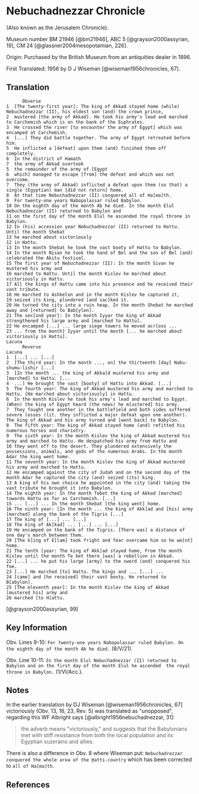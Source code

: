 # Nebuchadnezzar Chronicle

(Also known as the Jerusalem Chronicle).

Museum number BM 21946 [@bm21946], ABC 5 [@grayson2000assyrian, 19], CM 24 [@glassner2004mesopotamian, 226].

Origin: Purchased by the British Museum from an antiquities dealer in 1896.

First Translated: 1956 by D J Wiseman [@wiseman1956chronicles, 67].

## Translation
```
      Obverse
1  [The twenty-first year]: The king of Akkad stayed home (while) Nebuchadnezzar (II), his eldest son (and) the crown prince,
2  mustered [the army of Akkad]. He took his army's lead and marched to Carchemish which is on the bank of the Euphrates.
3  He crossed the river [to encounter the army of Egypt] which was encamped at Carchemish.
4  [...] They did battle together. The army of Egypt retreated before him.
5  He inflicted a [defeat] upon them (and) finished them off completely.
6  In the district of Hamath
7  the army of Akkad overtook
5  the remainder of the army of [Egypt
6  which] managed to escape [from] the defeat and which was not overcome.
7  They (the army of Akkad) inflicted a defeat upon them (so that) a single (Egyptian) man [did not return] home.
8  At that time Nebuchadnezzar (II) conquered all of Ha[ma]th.
9  For twenty-one years Nabopolassar ruled Babylon.
10 On the eighth day of the month Ab he died. In the month Elul Nebuchadnezzar (II) returned to Babylon and
11 on the first day of the month Elul he ascended the royal throne in Babylon.
12 In (his) accession year Nebuchadnezzar (II) returned to Hattu. Until the month Shebat
13 he marched about victoriously
12 in Hattu.
13 In the month Shebat he took the vast booty of Hattu to Babylon.
14 In the month Nisan he took the hand of Bel and the son of Bel (and) celebrated the Akitu festival.
15 The first year of Nebuchadnezzar (II): In the month Sivan he mustered his army and
16 marched to Hattu. Until the month Kislev he marched about victoriously in Hattu.
17 All the kings of Hattu came into his presence and he received their vast tribute.
18 He marched to Ashkelon and in the month Kislev he captured it,
19 seized its king, plundered [and sac]ked it.
20 He turned the city into a ruin heap. In the month Shebat he marched away and [returned] to Bab[ylon].
21 The sec[ond year]: In the month Iyyar the king of Akkad strengthened his large army and [marched to Hattu].
22 He encamped [...] ... large siege towers he moved acr[oss ...
23 ... from the month] Iyyar until the month [... he marched about victoriously in Hattu].
Lacuna
      Reverse
Lacuna
1  [...] ... [...]
2  [The third year: In the month ..., on] the thirteenth [day] Nabu-shumu-lishir [...]
3  [In the month ... the king of Akka]d mustered his army and [marched] to Hattu. [...
4  ...] He brought the vast [booty] of Hattu into Akkad. [...]
5  The fourth year: The king of Akkad mustered his army and marched to Hattu. [He marched about victoriously] in Hattu.
6  In the month Kislev he took his army's lead and marched to Egypt. (When) the king of Egypt heard (the news) he m[ustered] his army.
7  They fought one another in the battlefield and both sides suffered severe losses (lit. they inflicted a major defeat upon one another). The king of Akkad and his army turned and [went back] to Babylon.
8  The fifth year: The king of Akkad stayed home (and) refitted his numerous horses and chariotry.
9  The sixth year: In the month Kislev the king of Akkad mustered his army and marched to Hattu. He despatched his army from Hattu and
10 they went off to the desert. They plundered extensively the possessions, animals, and gods of the numerous Arabs. In the month Adar the king went home.
11 The seventh year: In the month Kislev the king of Akkad mustered his army and marched to Hattu.
12 He encamped against the city of Judah and on the second day of the month Adar he captured the city (and) seized (its) king.
13 A king of his own choice he appointed in the city (and) taking the vast tribute he brought it into Babylon.
14 The eighth year: In the month Tebet the king of Akkad [marched] towards Hattu as far as Carchemish. [...]
15 ... [...] ... In the month Shebat [the king went] home.
16 The ninth year: [In the month ... the king of Akk]ad and [his] army [marched] along the bank of the Tigris [...]
17 The king of [...] ... [...]
18 The king of Ak[kad] ... [...] ... [...]
19 He encamped on the bank of the Tigris. [There was] a distance of one day's march between them.
20 [The k]ing of E[lam] took fright and fear overcame him so he we[nt] home.
21 The tenth [year: The king of Akk]ad stayed home, From the month Kislev until the month Te bet there [was] a rebellion in Akkad.
22 [...] ... he put his large [army] to the sword (and) conquered his foe.
23 [...] He marched [to] Hattu. The kings and ... [...] ...
24 [came] and [he received] their vast booty. He returned to B[abylon].
25 [The eleventh year]: In the month Kislev the king of Akkad [mustered his] army and
26 marched [to H]attu.
```
[@grayson2000assyrian, 99]

## Key Information

Obv. Lines 9-10: `For twenty-one years Nabopolassar ruled Babylon. On the eighth day of the month Ab he died.` (8/V/21).

Obv. Line 10-11: `In the month Elul Nebuchadnezzar (II) returned to Babylon and on the first day of the month Elul he ascended 
the royal throne in Babylon.` (1/VI/Acc.).

## Notes

In the earlier translation by DJ Wiseman [@wiseman1956chronicles, 67] victoriously (Obv. 13, 16, 23, Rev. 5)
was translated as "unopposed", regarding this WF Albright says [@albright1956nebuchadnezzar, 31]:

> the adverb means "victoriously," and suggests that the Babylonians met with stiff resistance
  from both the local population and its Egyptian suzerains and allies.

There is also a difference in Obv. 8 where Wiseman put: 
`Nebuchadrezzar conquered the whole area of the Ḫatti-country`
which has been corrected to `all of Ha[ma]th`.

## References
